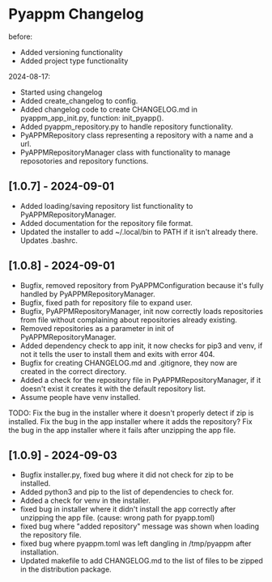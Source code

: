 # Pyappm Changelog

before:
- Added versioning functionality
- Added project type functionality

2024-08-17:
- Started using changelog
- Added create_changelog to config.
- Added changelog code to create CHANGELOG.md in pyappm_app_init.py, function: init_pyapp().
- Added pyappm_repository.py to handle repository functionality.
- PyAPPMRepository class representing a repository with a name and a url.
- PyAPPMRepositoryManager class with functionality to manage reposotories and repository functions.

## [1.0.7] - 2024-09-01

- Added loading/saving repository list functionality to PyAPPMRepositoryManager.
- Added documentation for the repository file format.
- Updated the installer to add ~/.local/bin to PATH if it isn't already there. Updates .bashrc.

## [1.0.8] - 2024-09-01

- Bugfix, removed repository from PyAPPMConfiguration because it's fully handled by PyAPPMRepositoryManager.
- Bugfix, fixed path for repository file to expand user.
- Bugfix, PyAPPMRepositoryManager, init now correctly loads repositories from file without complaining about repositories already existing.
- Removed repositories as a parameter in init of PyAPPMRepositoryManager.
- Added dependency check to app init, it now checks for pip3 and venv, if not it tells the user to install them and exits with error 404.
- Bugfix for creating CHANGELOG.md and .gitignore, they now are created in the correct directory.
- Added a check for the repository file in PyAPPMRepositoryManager, if it doesn't exist it creates it with the default repository list.
- Assume people have venv installed.

TODO:
Fix the bug in the installer where it doesn't properly detect if zip is installed.
Fix the bug in the app installer where it adds the repository?
Fix the bug in the app installer where it fails after unzipping the app file.

## [1.0.9] - 2024-09-03

- Bugfix installer.py, fixed bug where it did not check for zip to be installed.
- Added python3 and pip to the list of dependencies to check for.
- Added a check for venv in the installer.
- fixed bug in installer where it didn't install the app correctly after unzipping the app file. (cause: wrong path for pyapp.toml)
- fixed bug where "added repository" message was shown when loading the repository file.
- fixed bug where pyappm.toml was left dangling in /tmp/pyappm after installation.
- Updated makefile to add CHANGELOG.md to the list of files to be zipped in the distribution package.